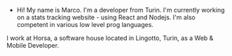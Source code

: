 - Hi! My name is Marco. I'm a developer from Turin. I'm currently working on a stats tracking website - using React and Nodejs. I'm also competent in various low level prog languages.

I work at Horsa, a software house located in Lingotto, Turin, as a Web & Mobile Developer.

<!---
Wasureta333/Wasureta333 is a ✨ special ✨ repository because its `README.md` (this file) appears on your GitHub profile.
You can click the Preview link to take a look at your changes.
--->
